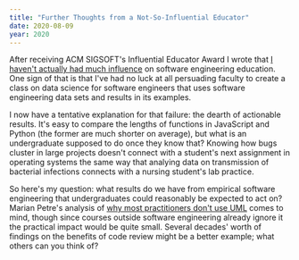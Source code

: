 ```yaml
---
title: "Further Thoughts from a Not-So-Influential Educator"
date: 2020-08-09
year: 2020
---
```


After receiving ACM SIGSOFT's Influential Educator Award
I wrote that [I haven't actually had much influence]({{site.baseurl}}/2020/07/09/acm-sigsoft-award.html)
on software engineering education.
One sign of that is that I've had no luck at all
persuading faculty to create a class on data science for software engineers
that uses software engineering data sets and results in its examples.

I now have a tentative explanation for that failure:
the dearth of actionable results.
It's easy to compare the lengths of functions in JavaScript and Python
(the former are much shorter on average),
but what is an undergraduate supposed to do once they know that?
Knowing how bugs cluster in large projects
doesn't connect with a student's next assignment in operating systems
the same way that analying data on transmission of bacterial infections
connects with a nursing student's lab practice.

So here's my question:
what results do we have from empirical software engineering
that undergraduates could reasonably be expected to act on?
Marian Petre's analysis of [why most practitioners don't use UML](http://oro.open.ac.uk/35805/) comes to mind,
though since courses outside software engineering already ignore it the practical impact would be quite small.
Several decades' worth of findings on the benefits of code review might be a better example;
what others can you think of?